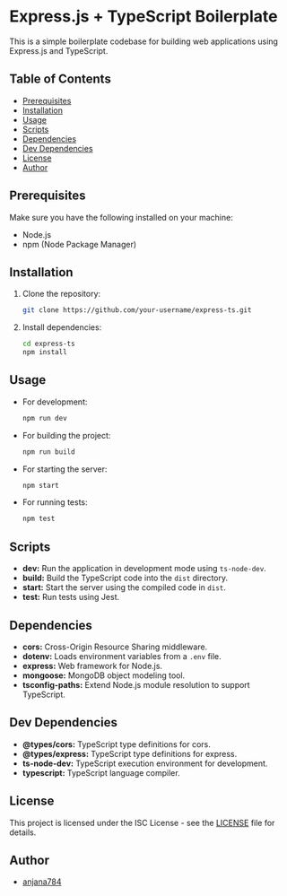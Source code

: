 # Express.js + TypeScript Boilerplate

This is a simple boilerplate codebase for building web applications using Express.js and TypeScript.

## Table of Contents
- [Prerequisites](#prerequisites)
- [Installation](#installation)
- [Usage](#usage)
- [Scripts](#scripts)
- [Dependencies](#dependencies)
- [Dev Dependencies](#dev-dependencies)
- [License](#license)
- [Author](#author)

## Prerequisites
Make sure you have the following installed on your machine:
- Node.js
- npm (Node Package Manager)

## Installation
1. Clone the repository:
   ```bash
   git clone https://github.com/your-username/express-ts.git
   ```

2. Install dependencies:
   ```bash
   cd express-ts
   npm install
   ```

## Usage
- For development:
  ```bash
  npm run dev
  ```

- For building the project:
  ```bash
  npm run build
  ```

- For starting the server:
  ```bash
  npm start
  ```

- For running tests:
  ```bash
  npm test
  ```

## Scripts
- **dev:** Run the application in development mode using `ts-node-dev`.
- **build:** Build the TypeScript code into the `dist` directory.
- **start:** Start the server using the compiled code in `dist`.
- **test:** Run tests using Jest.

## Dependencies
- **cors:** Cross-Origin Resource Sharing middleware.
- **dotenv:** Loads environment variables from a `.env` file.
- **express:** Web framework for Node.js.
- **mongoose:** MongoDB object modeling tool.
- **tsconfig-paths:** Extend Node.js module resolution to support TypeScript.

## Dev Dependencies
- **@types/cors:** TypeScript type definitions for cors.
- **@types/express:** TypeScript type definitions for express.
- **ts-node-dev:** TypeScript execution environment for development.
- **typescript:** TypeScript language compiler.

## License
This project is licensed under the ISC License - see the [LICENSE](LICENSE) file for details.

## Author
- [anjana784](https://github.com/anjana784)
